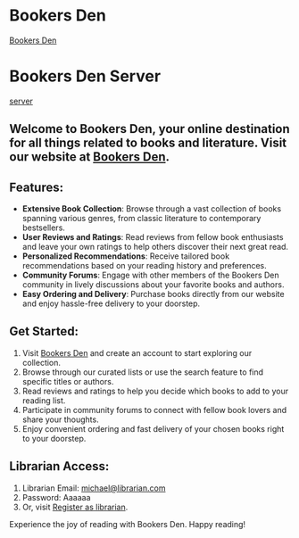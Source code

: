 # Bookers Den
[Bookers Den](https://bookersden.web.app/)
# Bookers Den Server
[server](https://github.com/joychandrauday/bookersden-server/)

## Welcome to Bookers Den, your online destination for all things related to books and literature. Visit our website at [Bookers Den](https://bookersden.web.app/).

## Features:
- **Extensive Book Collection**: Browse through a vast collection of books spanning various genres, from classic literature to contemporary bestsellers.
- **User Reviews and Ratings**: Read reviews from fellow book enthusiasts and leave your own ratings to help others discover their next great read.
- **Personalized Recommendations**: Receive tailored book recommendations based on your reading history and preferences.
- **Community Forums**: Engage with other members of the Bookers Den community in lively discussions about your favorite books and authors.
- **Easy Ordering and Delivery**: Purchase books directly from our website and enjoy hassle-free delivery to your doorstep.

## Get Started:
1. Visit [Bookers Den](https://bookersden.web.app/) and create an account to start exploring our collection.
2. Browse through our curated lists or use the search feature to find specific titles or authors.
3. Read reviews and ratings to help you decide which books to add to your reading list.
4. Participate in community forums to connect with fellow book lovers and share your thoughts.
5. Enjoy convenient ordering and fast delivery of your chosen books right to your doorstep.

## Librarian Access:
1. Librarian Email: michael@librarian.com
2. Password: Aaaaaa
3. Or, visit [Register as librarian](https://bookersden.web.app/librarian-registration).



Experience the joy of reading with Bookers Den. Happy reading!





